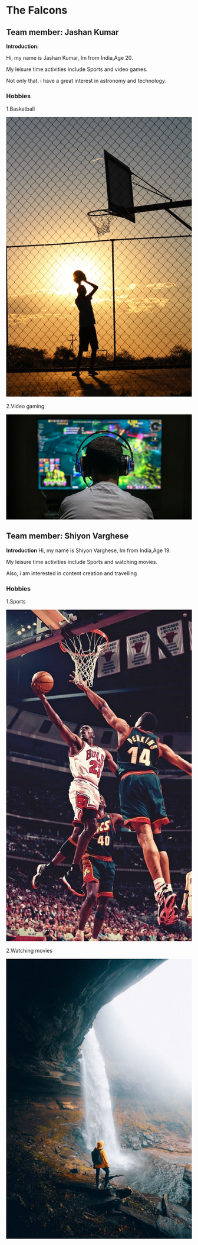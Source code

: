 
# The Falcons


## Team member: Jashan Kumar                                
**Introduction:**

Hi, my name is Jashan Kumar, Im from India,Age 20.

My leisure time activities include Sports and video games.

Not only that, i have a great interest in astronomy and technology.


### Hobbies

1.Basketball

<img src="images/Basketball.jpeg">

2.Video gaming

<img src="images/Gaming.jpg">




## Team member: Shiyon Varghese
**Introduction**
 Hi, my name is Shiyon Varghese, Im from India,Age 19.

My leisure time activities include Sports and watching movies.

Also, i am  interested in content creation  and travelling

### Hobbies

1.Sports

<img src="images/IMG_0611.JPG">


2.Watching movies

<img src="images/IMG_0612.JPG">


